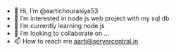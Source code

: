 - 👋 Hi, I’m @aartichourasiya53
- 👀 I’m interested in node js web project with my sql db
- 🌱 I’m currently learning node js
- 💞️ I’m looking to collaborate on ...
- 📫 How to reach me aarti@servercentral.in

<!---
aartichourasiya53/aartichourasiya53 is a ✨ special ✨ repository because its `README.md` (this file) appears on your GitHub profile.
You can click the Preview link to take a look at your changes.
--->
